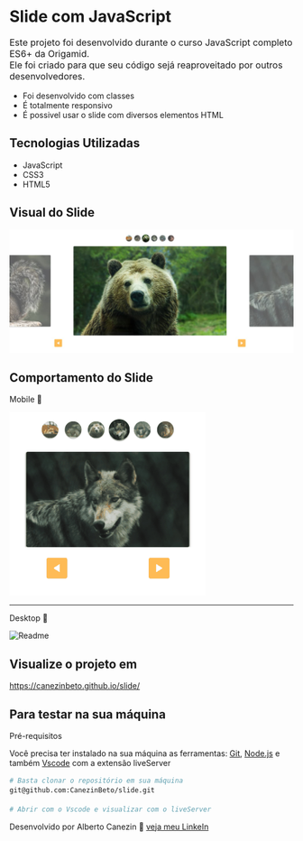 # Slide com JavaScript

<p style="font-size: 16px;">Este projeto foi desenvolvido durante o curso JavaScript completo ES6+ da Origamid. <br>
Ele foi criado para que seu código sejá reaproveitado por outros desenvolvedores.</p>

- Foi desenvolvido com classes
- É totalmente responsivo
- É possivel usar o slide com diversos elementos HTML

## Tecnologias Utilizadas

- JavaScript
- CSS3
- HTML5

## Visual do Slide

<img src="./img/slide.jpg"/>

## Comportamento do Slide

Mobile :iphone:

<img alt="Readme" src="./img/slide.gif"/>
<hr>

Desktop :notebook:

<img alt="Readme" src="./img/slideDesktop.gif">

## Visualize o projeto em

<a href="https://canezinbeto.github.io/slide/">https://canezinbeto.github.io/slide/</a>

## Para testar na sua máquina

<p>Pré-requisitos</p>
<p>Você precisa ter instalado na sua máquina as ferramentas: <a href="https://git-scm.com/">Git</a>, <a href="https://nodejs.org/en/">Node.js</a> e também <a href="https://code.visualstudio.com/">Vscode</a> com a extensão liveServer</p>

```bash
# Basta clonar o repositório em sua máquina
git@github.com:CanezinBeto/slide.git

# Abrir com o Vscode e visualizar com o liveServer
```

Desenvolvido por Alberto Canezin :rocket: [veja meu LinkeIn](https://www.linkedin.com/in/albertocanezin-dev/)
